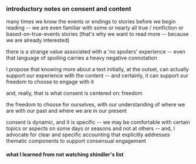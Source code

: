 ### introductory notes on consent and content

many times we know the events or endings to stories before we begin reading -- we are even familiar with some or nearly all true / nonfiction or based-on-true-events stories (that's why we want to read more -- because we are already interested)

there is a strange value associated with a 'no spoilers' experience -- even that language of spoiling carries a heavy negative connotation

I propose that knowing more about a text initially, at the outset, can actually support our experience with the content -- and certainly, it can support our freedom to choose to engage with it

and, really, that is what consent is centered on: freedom

the freedom to choose for ourselves, with our understanding of where we are with our past and where we are in our present

consent is dynamic, and it is specific -- we may be comfortable with certain topics or aspects on some days or seasons and not at others -- and, I advocate for clear and specific accounting that explicitly addresses thematic components to support consensual engagement

#### what I learned from not watching shindler's list
